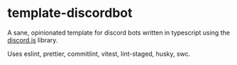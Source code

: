 # template-discordbot

A sane, opinionated template for discord bots written in typescript using the [discord.js](https://discord.js.org/#/) library.

Uses eslint, prettier, commitlint, vitest, lint-staged, husky, swc.
